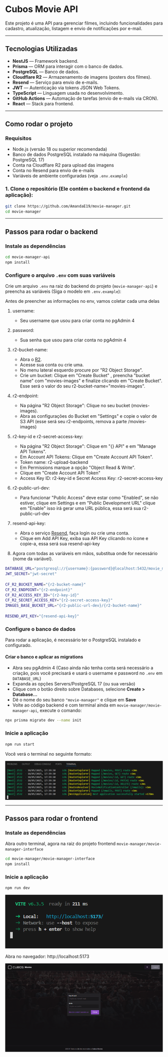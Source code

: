 
# Cubos Movie API

Este projeto é uma API para gerenciar filmes, incluindo funcionalidades para cadastro, atualização, listagem e envio de notificações por e-mail.

---

## Tecnologias Utilizadas

- **NestJS** — Framework backend.  
- **Prisma** — ORM para interagir com o banco de dados.  
- **PostgreSQL** — Banco de dados.  
- **Cloudflare R2** — Armazenamento de imagens (posters dos filmes).  
- **Resend** — Serviço para envio de e-mails.  
- **JWT** — Autenticação via tokens JSON Web Tokens.  
- **TypeScript** — Linguagem usada no desenvolvimento.  
- **GitHub Actions** — Automação de tarefas (envio de e-mails via CRON).  
- **React** — Stack para frontend.  

---

## Como rodar o projeto

### Requisitos

- Node.js (versão 18 ou superior recomendada)  
- Banco de dados PostgreSQL instalado na máquina (Sugestão: PostgreSQL 17)  
- Conta na Cloudflare R2 para upload das imagens  
- Conta no Resend para envio de e-mails  
- Variáveis de ambiente configuradas (veja `.env.example`)  

### 1. Clone o repositório (Ele contém o backend e frontend da aplicação):

```bash
git clone https://github.com/AmandaE19/movie-manager.git
cd movie-manager
```

---

## Passos para rodar o backend

### Instale as dependências

```bash
cd movie-manager-api
npm install
```

### Configure o arquivo `.env` com suas variáveis

Crie um arquivo `.env` na raiz do backend do projeto (`movie-manager-api`) e preencha as variáveis (Siga o modelo em `.env.example`):

Antes de preencher as informações no env, vamos coletar cada uma delas
1) username:
   - Seu username que usou para criar conta no pgAdmin 4

2) password:
   - Sua senha que usou para criar conta no pgAdmin 4

3) r2-bucket-name:
   - Abra o [R2](https://dash.cloudflare.com/login).
   - Acesse sua conta ou crie uma.
   - No menu lateral esquerdo procure por "R2 Object Storage".
   - Crie um bucket: Clique em "Create Bucket" , preencha "bucket name" com "movies-images" e finalize clicando em "Create Bucket". Esse será o valor do seu r2-bucket-name="movies-images".

4) r2-endpoint:
   - Na página "R2 Object Storage": Clique no seu bucket (movies-images).
   - Abra as configurações do Bucket em "Settings" e copie o valor de S3 API (esse será seu r2-endpoints, remova a parte /movies-images)

5) r2-key-id e r2-secret-access-key:
   - Na página "R2 Object Storage": Clique em "{} API" e em "Manage API Tokens".
   - Em Account API Tokens: Clique em "Create Account API Token".
   - Token name: r2-upload-backend
   - Em Permissions marque a opção "Object Read & Write".
   - Clique em "Create Account API Token"
   - Access Key ID: r2-key-id e Secret Access Key: r2-secret-access-key

6) r2-public-url-dev:
   - Para funcionar "Public Access" deve estar como "Enabled", se não estiver, clique em Settings e em "Public Development URL" clique em "Enable" isso irá gerar uma URL pública, essa será sua r2-public-url-dev
  
7) resend-api-key:
   - Abra o serviço [Resend](https://resend.com/login), faça login ou crie uma conta.
   - Clique em Add API Key, exiba sua API Key clicando no ícone e copie-a, essa será sua resend-api-key

8) Agora com todas as variáveis em mãos, substitua onde for necessário {nome da variável}.

```bash
DATABASE_URL="postgresql://{username}:{password}@localhost:5432/movie_manager?schema=public"
JWT_SECRET="jwt-secret"

CF_R2_BUCKET_NAME="{r2-bucket-name}"
CF_R2_ENDPOINT="{r2-endpoint}"
CF_R2_ACCESS_KEY_ID="{r2-key-id}"
CF_R2_SECRET_ACCESS_KEY="{r2-secret-access-key}"
IMAGES_BASE_BUCKET_URL="{r2-public-url-dev}/{r2-bucket-name}"

RESEND_API_KEY="{resend-api-key}"
```

### Configure o banco de dados

Para rodar a aplicação, é necessário ter o PostgreSQL instalado e configurado.

#### Criar o banco e aplicar as migrations

- Abra seu pgAdmin 4 (Caso ainda não tenha conta será necessário a criação, pois você precisará e usará o username e password no `.env` em `DATABASE_URL`)  
- Expanda as opções Servers/PostgreSQL 17 (ou sua versão)  
- Clique com o botão direito sobre Databases, selecione **Create > Database...**  
- Dê o nome do seu banco `"movie-manager"` e clique em **Save**  
- Volte ao código backend e com terminal ainda em `movie-manager/movie-manager-api`, execute o comando:

```bash
npx prisma migrate dev --name init
```

### Inicie a aplicação

```bash
npm run start
```

Você verá o terminal no seguinte formato:

![alt text](print-backend-terminal.png)

---

## Passos para rodar o frontend

### Instale as dependências

Abra outro terminal, agora na raiz do projeto frontend `movie-manager/movie-manager-interface`

```bash
cd movie-manager/movie-manager-interface
npm install
```

### Inicie a aplicação

```bash
npm run dev
```

![alt text](print-frontend-terminal.png)

Abra no navegador: http://localhost:5173

![alt text](LoginPage.png)
